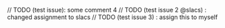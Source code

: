 // TODO (test issue): some comment 4
// TODO (test issue 2 @slacs) : changed assignment to slacs
// TODO (test issue 3) : assign this to myself
